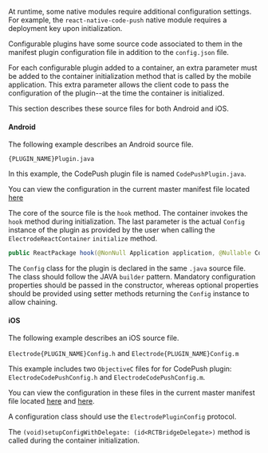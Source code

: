 At runtime, some native modules require additional configuration settings. For example, the `react-native-code-push` native module requires a deployment key upon initialization.

Configurable plugins have some source code associated to them in the manifest plugin configuration file in addition to the `config.json` file.

For each configurable plugin added to a container, an extra parameter must be added to the container initialization method that is called by the mobile application. This extra parameter allows the client code to pass the configuration of the plugin--at the time the container is initialized.

This section describes these source files for both Android and iOS.

#### Android

The following example describes an Android source file.

`{PLUGIN_NAME}Plugin.java`

In this example, the CodePush plugin file is named `CodePushPlugin.java`.

You can view the configuration in the current master manifest file located [here](https://github.com/electrode-io/electrode-native-manifest/blob/master/plugins/ern_v0.13.0%2B/react-native-code-push_v1.17.0%2B/CodePushPlugin.java)

The core of the source file is the `hook` method. The container invokes the `hook` method during initialization. The last parameter is the actual `Config` instance of the plugin as provided by the user when calling the `ElectrodeReactContainer` `initialize` method.

```java
public ReactPackage hook(@NonNull Application application, @Nullable Config config) {}
```

The `Config` class for the plugin is declared in the same `.java` source file. The class should follow the JAVA `builder` pattern. Mandatory configuration properties should be passed in the constructor, whereas optional properties should be provided using setter methods returning the `Config` instance to allow chaining.

#### iOS

The following example describes an iOS source file.

`Electrode{PLUGIN_NAME}Config.h` and `Electrode{PLUGIN_NAME}Config.m`

This example includes two `ObjectiveC` files for for CodePush plugin: `ElectrodeCodePushConfig.h` and `ElectrodeCodePushConfig.m`.

You can view the configuration in these files in the current master manifest file located [here](https://github.com/electrode-io/electrode-native-manifest/blob/master/plugins/ern_v0.13.0%2B/react-native-code-push_v1.17.0%2B/ElectrodeCodePushConfig.h) and [here](https://github.com/electrode-io/electrode-native-manifest/blob/master/plugins/ern_v0.13.0%2B/react-native-code-push_v1.17.0%2B/ElectrodeCodePushConfig.m).

A configuration class should use the `ElectrodePluginConfig` protocol.

The `(void)setupConfigWithDelegate: (id<RCTBridgeDelegate>)` method is called during the container initialization.
